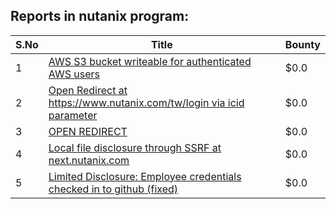 ## Reports in nutanix program:
| S.No | Title | Bounty |
| ---- | ----- | ------ |
| 1 | [AWS S3 bucket writeable for authenticated AWS users](https://hackerone.com/reports/881004) | $0.0 |
| 2 | [Open Redirect at https://www.nutanix.com/tw/login via icid parameter](https://hackerone.com/reports/1131753) | $0.0 |
| 3 | [OPEN REDIRECT ](https://hackerone.com/reports/1369806) | $0.0 |
| 4 | [Local file disclosure through SSRF at next.nutanix.com](https://hackerone.com/reports/471520) | $0.0 |
| 5 | [Limited Disclosure: Employee credentials checked in to github (fixed)](https://hackerone.com/reports/1922736) | $0.0 |
